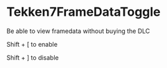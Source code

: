 # Tekken7FrameDataToggle
Be able to view framedata without buying the DLC 

Shift + [ to enable


Shift + ]  to disable
